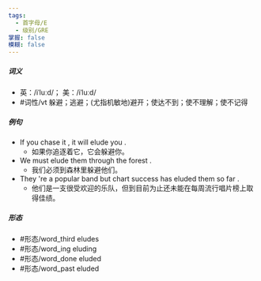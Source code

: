 ```yaml
---
tags:
  - 首字母/E
  - 级别/GRE
掌握: false
模糊: false
---
```

##### 词义
- 英：/iˈluːd/； 美：/iˈluːd/
- #词性/vt  躲避；逃避；(尤指机敏地)避开；使达不到；使不理解；使不记得
##### 例句
- If you chase it , it will elude you .
	- 如果你追逐着它，它会躲避你。
- We must elude them through the forest .
	- 我们必须到森林里躲避他们。
- They 're a popular band but chart success has eluded them so far .
	- 他们是一支很受欢迎的乐队，但到目前为止还未能在每周流行唱片榜上取得佳绩。
##### 形态
- #形态/word_third eludes
- #形态/word_ing eluding
- #形态/word_done eluded
- #形态/word_past eluded

